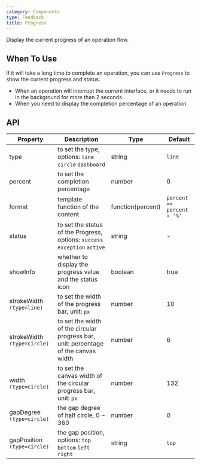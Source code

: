 ```yaml
---
category: Components
type: Feedback
title: Progress
---
```


Display the current progress of an operation flow.

## When To Use

If it will take a long time to complete an operation, you can use `Progress` to show the current progress and status.

- When an operation will interrupt the current interface, or it needs to run in the background for more than 2 seconds.
- When you need to display the completion percentage of an operation.

## API

Property | Description | Type | Default
-----|-----|-----|------
type | to set the type, options: `line` `circle` `dashboard`| string | `line`
percent | to set the completion percentage | number | 0
format | template function of the content | function(percent) | `percent => percent + '%'`
status | to set the status of the Progress, options: `success` `exception` `active` | string | -
showInfo | whether to display the progress value and the status icon | boolean | true
strokeWidth `(type=line)` | to set the width of the progress bar, unit: `px` | number | 10
strokeWidth `(type=circle)` | to set the width of the circular progress bar, unit: percentage of the canvas width | number | 6
width `(type=circle)` | to set the canvas width of the circular progress bar, unit: `px` | number | 132
gapDegree `(type=circle)` | the gap degree of half circle, 0 ~ 360 | number | 0
gapPosition `(type=circle)` | the gap position, options: `top` `bottom` `left` `right` | string | `top`

